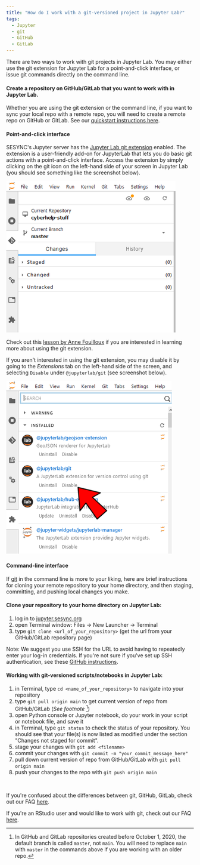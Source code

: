 ```yaml
---
title: "How do I work with a git-versioned project in Jupyter Lab?"
tags:
  - Jupyter
  - git
  - GitHub
  - GitLab
---
```


There are two ways to work with git projects in Jupyter Lab.
You may either use the git extension for Jupyter Lab for a point-and-click interface, or
issue git commands directly on the command line. 

#### Create a repository on GitHub/GitLab that you want to work with in Jupyter Lab. 

Whether you are using the git extension or the command line, if you want to sync your local repo with a remote repo,
you will need to create a remote repo on GitHub or GitLab.
See our [quickstart instructions here](https://cyberhelp.sesync.org/quickstart/creating-a-new-git-project.html).

#### Point-and-click interface

SESYNC's Jupyter server has the [Jupyter Lab git extension][readme] enabled. 
The extension is a user-friendly add-on for JupyterLab that lets you do basic git actions with a point-and-click interface.
Access the extension by simply clicking on the git icon on the left-hand side of your screen in Jupyter Lab (you should
see something like the screenshot below).

![](/assets/images/jupyter_screenshot_git.PNG) 

Check out this [lesson by Anne Fouilloux][lesson] if you are interested in learning more about using the git extension.

If you aren't interested in using the git extension, you may disable it by going to the *Extensions* tab on the left-hand
side of the screen, and selecting `Disable` under `@jupyterlab/git` (see screenshot below).

![](/assets/images/jupyter_screenshot_addons.PNG) 

#### Command-line interface

If [git](https://git-scm.com/) in the command line is more to your liking, here are brief instructions for cloning your 
remote repository to your home directory, and then staging, committing, and pushing local changes you make.

#### Clone your repository to your home directory on Jupyter Lab: 

1. log in to [jupyter.sesync.org](jupyter.sesync.org)
2. open Terminal window: Files -> New Launcher -> Terminal
3. type `git clone <url_of_your_repository>`  (get the url from your GitHub/GitLab repository page)  
  
Note: We suggest you use SSH for the URL to avoid having to repeatedly enter your log-in credentials.  If you're not sure if you've set up SSH authentication, see these
[GitHub instructions](https://help.github.com/en/github/authenticating-to-github/connecting-to-github-with-ssh).


#### Working with git-versioned scripts/notebooks in Jupyter Lab:

1. in Terminal, type `cd <name_of_your_repository>` to navigate into your repository
2. type `git pull origin main` to get current version of repo from GitHub/GitLab (*See footnote* [^1])
3. open Python console or Jupyter notebook, do your work in your script or notebook file, and save it
4. in Terminal, type `git status` to check the status of your repository. You should see that your file(s) is 
now listed as modified under the section "Changes not staged for commit".
5. stage your changes with `git add <filename>`
6. commit your changes with `git commit -m "your_commit_message_here"`
7. pull down current version of repo from GitHub/GitLab with `git pull origin main`
8. push your changes to the repo with `git push origin main`

<br>

If you're confused about the differences between git, GitHub, GitLab, check out our FAQ [here](https://cyberhelp.sesync.org/faq/git-vs-github-vs-gitlab.html).

If you're an RStudio user and would like to work with git, check out our FAQ [here](https://cyberhelp.sesync.org/faq/create-rstudio-from-git.html).

[^1]: In GitHub and GitLab repositories created before October 1, 2020, the default branch is called `master`, not `main`. You will need to replace `main` with `master` in the commands above if you are working with an older repo.

[readme]: https://github.com/jupyterlab/jupyterlab-git#readme
[lesson]: https://annefou.github.io/jupyter_publish/02-git/index.html